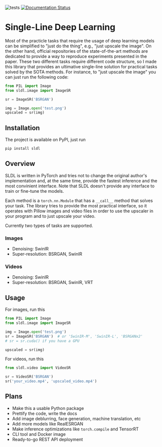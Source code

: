 ![tests](https://github.com/pilot7747/sldl/actions/workflows/tests.yml/badge.svg)
[![Documentation Status](https://readthedocs.org/projects/sldl/badge/?version=latest)](https://sldl.readthedocs.io/en/latest/?badge=latest)

# Single-Line Deep Learning

Most of the practicle tasks that require the usage of deep learning models can be simplified to "just do the thing", e.g., "just upscale the image". On the other hand, official repositories of the state-of-the-art methods are dedicated to provide a way to reproduce experiments presented in the paper. These two different tasks require different code structure, so I made this library that provides an ultimative single-line solution for practical tasks solved by the SOTA methods. For instance, to "just upscale the image" you can just run the following code:

```python
from PIL import Image
from sldl.image import ImageSR

sr = ImageSR('BSRGAN')

img = Image.open('test.png')
upscaled = sr(img)
```

## Installation

The project is available on PyPI, just run
```bash
pip install sldl
```

## Overview

SLDL is written in PyTorch and tries not to change the original author's implementation and, at the same time, provide the fastest inference and the most convinient interface. Note that SLDL doesn't provide any interface to train or fine-tune the models.

Each method is a `torch.nn.Module` that has a `__call__` method that solves your task. The library tries to provide the most practical interface, so it operates with Pillow images and video files in order to use the upscaler in your program and to just upscale your video.

Currently two types of tasks are supported.

### Images

* Denoising: SwinIR
* Super-resolution: BSRGAN, SwinIR

### Videos

* Denoising: SwinIR
* Super-resolution: BSRGAN, SwinIR, VRT

## Usage

For images, run this

```python
from PIL import Image
from sldl.image import ImageSR

img = Image.open('test.png')
sr = ImageSR('BSRGAN')  # or 'SwinIR-M', 'SwinIR-L', 'BSRGANx2'
# sr = sr.cuda() if you have a GPU

upscaled = sr(img)
```

For videos, run this
```python
from sldl.video import VideoSR

sr = VideoSR('BSRGAN')
sr('your_video.mp4', 'upscaled_video.mp4')
```

## Plans

* Make this a usable Python package
* Prettify the code, write the docs
* Add image deblurring, face generation, machine translation, etc
* Add more models like RealESRGAN
* Make inference optimizations like `torch.compile` and TensorRT
* CLI tool and Docker image
* Ready-to-go REST API deployment
